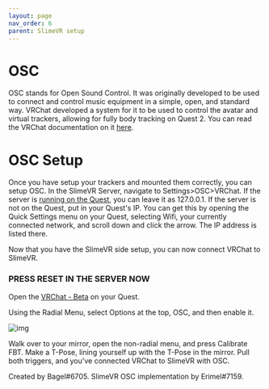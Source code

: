 ```yaml
---
layout: page
nav_order: 6
parent: SlimeVR setup
---
```


# OSC

OSC stands for Open Sound Control. It was originally developed to be used to connect and control music equipment in a simple, open, and standard way. VRChat developed a system for it to be used to control the avatar and virtual trackers, allowing for fully body tracking on Quest 2. You can read the VRChat documentation on it [here](https://docs.vrchat.com/docs/osc-overview).

# OSC Setup

Once you have setup your trackers and mounted them correctly, you can setup OSC. In the SlimeVR Server, navigate to Settings>OSC>VRChat. If the server is [running on the Quest](../tools/termux-installation.html), you can leave it as 127.0.0.1. If the server is not on the Quest, put in your Quest's IP. You can get this by opening the Quick Settings menu on your Quest, selecting Wifi, your currently connected network, and scroll down and click the arrow. The IP address is listed there.


Now that you have the SlimeVR side setup, you can now connect VRChat to SlimeVR.
### PRESS RESET IN THE SERVER NOW

Open the [VRChat - Beta](https://www.oculus.com/experiences/quest/4821132827998004/) on your Quest.

Using the Radial Menu, select Options at the top, OSC, and then enable it.

![img](https://user-images.githubusercontent.com/737888/154179201-ec413948-7013-494a-81fb-4b5e1129cf5f.jpg)

Walk over to your mirror, open the non-radial menu, and press Calibrate FBT. Make a T-Pose, lining yourself up with the T-Pose in the mirror. Pull both triggers, and you've connected VRChat to SlimeVR with OSC.

Created by Bagel#6705. SlimeVR OSC implementation by Erimel#7159.